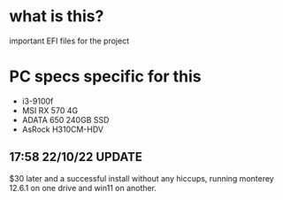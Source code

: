 # what is this?
important EFI files for the project

# PC specs specific for this
- i3-9100f
- MSI RX 570 4G
- ADATA 650 240GB SSD
- AsRock H310CM-HDV


## 17:58 22/10/22 UPDATE
$30 later and a successful install without any hiccups, running monterey 12.6.1 on one drive and win11 on another.
